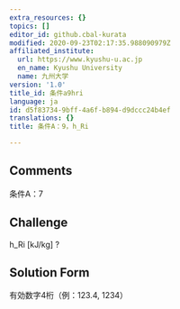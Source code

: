 ```yaml
---
extra_resources: {}
topics: []
editor_id: github.cbal-kurata
modified: 2020-09-23T02:17:35.988090979Z
affiliated_institute:
  url: https://www.kyushu-u.ac.jp
  en_name: Kyushu University
  name: 九州大学
version: '1.0'
title_id: 条件a9hri
language: ja
id: d5f83734-9bff-4a6f-b894-d9dccc24b4ef
translations: {}
title: 条件A：9，h_Ri

---
```


## Comments
条件A：7

## Challenge
h_Ri [kJ/kg] ?

## Solution Form
有効数字4桁（例：123.4,  1234）




